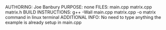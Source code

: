AUTHORING: Joe Banbury
PURPOSE: none
FILES: main.cpp matrix.cpp matrix.h
BUILD INSTRUCTIONS: g++ -Wall main.cpp matrix.cpp -o matrix  command in linux terminal
ADDITIONAL INFO: No need to type anything the example is already setup in main.cpp

